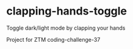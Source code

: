 # clapping-hands-toggle
Toggle dark/light mode by clapping your hands

Project for ZTM coding-challenge-37